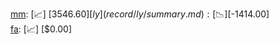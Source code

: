[mm](record/mm/summary.md): [📈] [$3546.60]  
[ly](record/ly/summary.md): [📉] [$-1414.00]  
[fa](record/fa/summary.md): [📈] [$0.00]  
